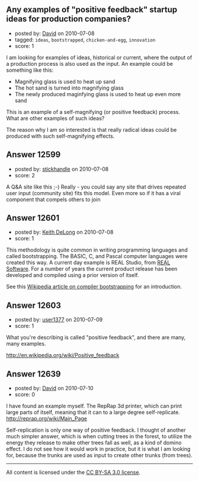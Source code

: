 ## Any examples of "positive feedback" startup ideas for production companies?

- posted by: [David](https://stackexchange.com/users/-1/2684-david) on 2010-07-08
- tagged: `ideas`, `bootstrapped`, `chicken-and-egg`, `innovation`
- score: 1

I am looking for examples of ideas, historical or current, where the output of a production process is also used as the input. An example could be something like this:

 - Magnifying glass is used to heat up sand
 - The hot sand is turned into magnifying glass
 - The newly produced maginfying glass is used to heat up even more sand

This is an example of a self-magnifying (or positive feedback) process. What are other examples of such ideas?

The reason why I am so interested is that really radical ideas could be produced with such self-magnifying effects.


## Answer 12599

- posted by: [stickhandle](https://stackexchange.com/users/-1/3621-stickhandle) on 2010-07-08
- score: 2

A Q&A site like this ;-)
Really - you could say any site that drives repeated user input (community site) fits this model. Even more so if it has a viral component that compels others to join


## Answer 12601

- posted by: [Keith DeLong](https://stackexchange.com/users/-1/888-keith-delong) on 2010-07-08
- score: 1

<p>This methodology is quite common in writing programming languages and called bootstrapping. 
The BASIC, C, and Pascal computer languages were created this way. A current day example is REAL Studio, from <a href="http://www.realsoftware.com" rel="nofollow">REAL Software</a>. For a number of years the current product release has been developed and compiled using a prior version of itself. </p>

<p>See this <a href="http://en.wikipedia.org/wiki/Bootstrapping_%28compilers%29" rel="nofollow">Wikipedia article on compiler bootstrapping</a> for an introduction.</p>



## Answer 12603

- posted by: [user1377](https://stackexchange.com/users/-1/1377-user1377) on 2010-07-09
- score: 1

What you're describing is called "positive feedback", and there are many, many examples.

http://en.wikipedia.org/wiki/Positive_feedback




## Answer 12639

- posted by: [David](https://stackexchange.com/users/-1/2684-david) on 2010-07-10
- score: 0

I have found an example myself. The RepRap 3d printer, which can print large parts of itself, meaning that it can to a large degree self-replicate. http://reprap.org/wiki/Main_Page

Self-replication is only one way of positive feedback. I thought of another much simpler answer, which is when cutting trees in the forest, to utilize the energy they release to make other trees fall as well, as a kind of domino effect. I do not see how it would work in practice, but it is what I am looking for, because the trunks are used as input to create other trunks (from trees).



---

All content is licensed under the [CC BY-SA 3.0 license](https://creativecommons.org/licenses/by-sa/3.0/).
